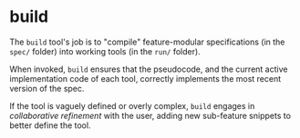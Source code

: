 # build

The `build` tool's job is to "compile" feature-modular specifications (in the `spec/` folder) into working tools (in the `run/` folder).

When invoked, `build` ensures that the pseudocode, and the current active implementation code of each tool, correctly implements the most recent version of the spec.

If the tool is vaguely defined or overly complex, `build` engages in *collaborative refinement* with the user, adding new sub-feature snippets to better define the tool.